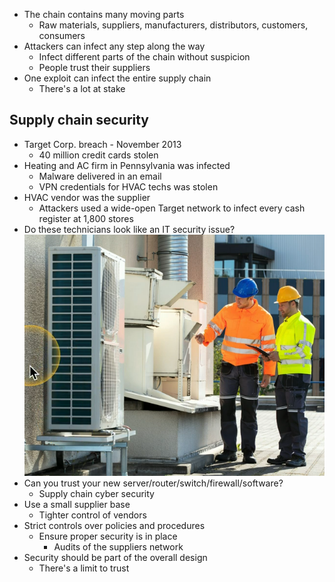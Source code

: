 - The chain contains many moving parts
	- Raw materials, suppliers, manufacturers, distributors, customers, consumers
- Attackers can infect any step along the way
	- Infect different parts of the chain without suspicion
	- People trust their suppliers
- One exploit can infect the entire supply chain
	- There's a lot at stake

## Supply chain security
- Target Corp. breach - November 2013
	- 40 million credit cards stolen
- Heating and AC firm in Pennsylvania was infected
	- Malware delivered in an email
	- VPN credentials for HVAC techs was stolen
- HVAC vendor was the supplier
	- Attackers used a wide-open Target network to infect every cash register at 1,800 stores
- Do these technicians look like an IT security issue?
![](../Images/240509-74.png)
- Can you trust your new server/router/switch/firewall/software?
	- Supply chain cyber security
- Use a small supplier base
	- Tighter control of vendors
- Strict controls over policies and procedures
	- Ensure proper security is in place
		- Audits of the suppliers network
- Security should be part of the overall design
	- There's a limit to trust

